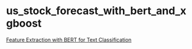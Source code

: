 # us_stock_forecast_with_bert_and_xgboost

[Feature Extraction with BERT for Text Classification](https://towardsdatascience.com/feature-extraction-with-bert-for-text-classification-533dde44dc2f)
